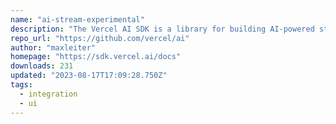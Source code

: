 ```yaml
---
name: "ai-stream-experimental"
description: "The Vercel AI SDK is a library for building AI-powered streaming text and chat UIs."
repo_url: "https://github.com/vercel/ai"
author: "maxleiter"
homepage: "https://sdk.vercel.ai/docs"
downloads: 231
updated: "2023-08-17T17:09:28.750Z"
tags: 
  - integration
  - ui
---
```

